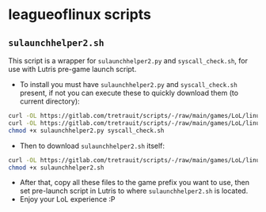 # leagueoflinux scripts
## `sulaunchhelper2.sh`
This script is a wrapper for `sulaunchhelper2.py` and `syscall_check.sh`, for use with Lutris pre-game launch script.
+ To install you must have `sulaunchhelper2.py` and `syscall_check.sh` present, if not you can execute these to quickly download them (to current directory):
```sh
curl -OL https://gitlab.com/tretrauit/scripts/-/raw/main/games/LoL/linux/sulaunchhelper2.py
curl -OL https://gitlab.com/tretrauit/scripts/-/raw/main/games/LoL/linux/syscall_check.sh
chmod +x sulaunchhelper2.py syscall_check.sh
```
+ Then to download `sulaunchhelper2.sh` itself:
```sh
curl -OL https://gitlab.com/tretrauit/scripts/-/raw/main/games/LoL/linux/sulaunchhelper2.sh
chmod +x sulaunchhelper2.sh
```
+ After that, copy all these files to the game prefix you want to use, then set pre-launch script in Lutris to where `sulaunchhelper2.sh` is located.
+ Enjoy your LoL experience :P
